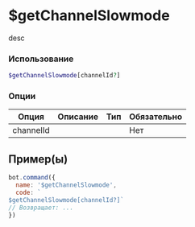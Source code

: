 # $getChannelSlowmode
desc
### Использование
```php
$getChannelSlowmode[channelId?]
```

### Опции

| Опция | Описание | Тип | Обязательно |
|--------|-------------|------|----------|
| channelId |  |  | Нет |  
## Пример(ы)

```javascript
bot.command({
  name: '$getChannelSlowmode',
  code: `
$getChannelSlowmode[channelId?]`
// Возвращает: ...
})
```
